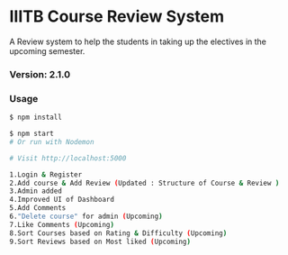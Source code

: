 # IIITB Course Review System

A Review system to help the students in taking up the electives in the upcoming semester. 

### Version: 2.1.0

### Usage

```sh
$ npm install
```

```sh
$ npm start
# Or run with Nodemon

# Visit http://localhost:5000

1.Login & Register 
2.Add course & Add Review (Updated : Structure of Course & Review )
3.Admin added 
4.Improved UI of Dashboard
5.Add Comments 
6."Delete course" for admin (Upcoming)
7.Like Comments (Upcoming)
8.Sort Courses based on Rating & Difficulty (Upcoming)
9.Sort Reviews based on Most liked (Upcoming)


```
